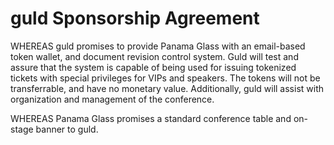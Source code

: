 # guld Sponsorship Agreement

WHEREAS guld promises to provide Panama Glass with an email-based token wallet, and document revision control system. Guld will test and assure that the system is capable of being used for issuing tokenized tickets with special privileges for VIPs and speakers. The tokens will not be transferrable, and have no monetary value. Additionally, guld will assist with organization and management of the conference.

WHEREAS Panama Glass promises a standard conference table and on-stage banner to guld.
